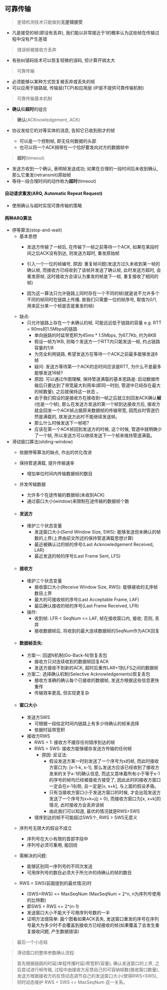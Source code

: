 ## 可靠传输

> 差错检测技术只能做到**无差错接受**
- 凡是接受的帧(即没有丢弃), 我们能以非常接近于1的概率认为这些帧在传输过程中没有产生差错
> 错误帧被接收方丢弃
- 有些纠错码技术可以恢复轻微的误码, 但计算开销太大
> 可靠传输
- 必须能够以某种方式恢复被丢弃或丢失的帧
- 可以应用于链路层, 传输层(TCP)和应用层 (IP层不提供可靠传输机制)

> 可靠传输基本机制
- **确认**和**超时**的组合
> **确认**(ACKnowledgement, ACK)
- 协议发给它的对等实体的消息, 告知它已收到刚才的帧

  - 可以是一个控制帧, 即无任何数据的头部
  - 也可以将一个ACK捎带在一个恰好要发向对方的数据帧中
> **超时**(timeout)
- 发送方收到一个确认, 表明帧发送成功; 如果在合理的一段时间后未收到确认, 那么它重发(retransmit)原始帧
- 等待一段合理时间的动作称为**超时**(timeout)

#### 自动请求重发(ARQ, Automatic Repeat Request)
- 使用确认与超时实现可靠传输的策略

#### 两种ARQ算法
- 停等算法(stop-and-wait)
    - 基本思想
        - 发送方传输了一帧后, 在传输下一帧之前等待一个ACK, 如果在某段时间之后ACK没有到达, 则发送方超时, 重发原始帧

        - 引入一个一位的帧编号, 原因: 重复帧问题(发送方过久未收到某一帧的确认帧, 而接收方已经收到了该帧并发送了确认帧, 此时发送方超时, 会重发原帧, 这时接收方会误认为重发的帧是下一帧, 重复接收了相同的帧)

        - 因为这一算法只允许链路上同时存在一个不同的帧(就是说不允许多个不同的帧同时在链路上传播, 故我们只需要一位的帧序号, 取值为0/1, 用来区分某一个帧是否是重发的帧)
    - 缺点:
        - 只允许链路上存在一个未确认的帧, 可能远远低于链路的容量
        e.g. RTT = 90ms的1.5Mbps的链路
            - 单向链路的时延带宽积为45ms * 1.5Mbps, 为67.7Kb, 约为8KB
            - 假设一帧为1KB, 则每个发送方一个RTT内只能发送一帧, 约占链路容量的1/8
            - 为完全利用链路, 希望发送方在等待一个ACK之前最多能够发送8帧
            - 疑问: 发送方等待第一个ACK的总时间应该是RTT, 为什么不是最多能够发送16帧?
            - 原因: 可以通过作图理解, 保持管道满载的基本思路是: 启动数据传输后只要达到了带宽最大利用率(即同一时刻, 管道中已经存在最大的帧数量), 之后就保持这一状态 。
            - 由于我们假设的是接收方在接收到一帧之后就立刻回发ACK确认**帧**(也是一个帧), 那么在发送方发送的第一个帧到达接收方后, 接收方就会回发一个ACK帧占据原来数据帧的传输带宽, 因而此时管道仍然是满载的, 故发送方此时不能继续发送帧。
            - 那么什么时候发送下一帧呢?
            - 应该在第一个ACK帧回到发送方的时候, 这个时候, 管道中就明确少了一个帧, 所以发送方可以继续发送下一个帧来维持管道满载。                
- 滑动窗口算法(sliding-window)
    - 依据停等算法的缺点, 作出的优化改进
    - 保持管道满载, 提升传输速率
        - 增加单位时间内传输数据帧的数目
    - 并发传输数据
        - 允许多个在途传输的数据帧(未收到ACK)
        - 通过窗口大小(window)来限制在途传输的数据帧个数
    
    - #### 发送方
        - 维护三个状态变量
            - 发送窗口大小(Send Window Size, SWS): 能够发送但未确认的帧数的上界(上界由前文所述的保持管道满载思想计算)
            - 最近被确认过的帧的序号(Last Acknowledgement Received, LAR)
            - 最近发送的帧的序号(Last Frame Sent, LFS)
    - #### 接收方
        - 维护三个状态变量
            - 接收窗口大小(Receive Window Size, RWS): 能够接收的无序帧数目上界
            - 最大的可接收帧的序号(Last Acceptable Frame, LAF)
            - 最后确认接收的帧的序号(Last Frame Received, LFR)
        - 操作:
            - 收到帧: LFR < SeqNum <= LAF, 帧在接收窗口内, 接收; 否则, 丢弃
            - 接收数据帧后, 将收到的最大连续数据帧的SeqNum作为ACK回复
    - #### 数据帧丢失:
        - 方案一: 回退N机制(Go-Back-N)恢复丢包
            - 接收方只对连续收到的数据帧回复ACK
            - 发送方接收不到新的ACK, 超时后重传LAR+1到LFS之间的数据帧
        - 方案二: 选择确认机制(Selective Acknowledgements)恢复丢包
            - 接收方准确的确认每个已接收的数据帧, 发送方根据这些信息更快重传
            - 传输效率更高, 但实现更复杂
    - #### 窗口大小
        - 发送方SWS
            - 可根据一段给定时间内链路上有多少待确认的帧来选择
            - 依据时延带宽积
        - 接收方RWS
            - RWS = 1: 接收方不缓存任何错序到达的帧
            - RWS = SWS: 接收方能够缓存发送方传输的任何帧
                - 原因: 反证法:
                    - 假设发送方某一时刻发送了一个序号为x的帧, 而此时接收方窗口为: [x-1-k, x-1], 那么发送方应该已经收到了接收方发来的关于x-1的确认信息, 而这又意味着所有小于等于x-1的序号的帧均已经被接收方接受了, 因此此时的接收方窗口一定会在x-1右侧, 且一定是[x, x+k], 与上面的假设矛盾。
                    - 只有当接收方窗口小于发送方窗口的时候, 才会出现发送方发送了一个序号为x+k+j(j > 0), 而接收方窗口为[x, x+k]的情况, 此时接收方会丢弃该帧
                    - 由此我们可以知道, 最优的情况就是RWS=SWS
            - 错序到达的帧不可能超过SWS个, RWS > SWS无意义

    - 序列号无限大的假设不成立
        - 序列号在大小有限的首部字段中
        - 序列号必须可重用, 能回绕
    - 需解决的问题:
        - 能够区别同一序列号的不同次发送
        - 可用序列号的数目必须大于所允许的待确认的帧的数目
    - RWS = SWS(前面提到的最优情况)时
        - (SWS+RWS) <= MaxSeqNum (MaxSeqNum = 2^n, n为序列号使用的比特数)
        - 即SWS = RWS <= 2^(n-1)
        - 发送窗口大小不能大于可用序列号数的一半
        - 证明方法很简单: 画个图看如果ACK丢失, 发送窗口重发的序号在序列号最大为多少时不会覆盖到接收方已经接收的帧(如果覆盖了会发生重复接收问题, 产生数据错误)
    
> 最后一个小总结

> 滑动窗口的整体参数确认流程:

> 首先根据链路的时延(单程传播时延)带宽积(容量), 确认发送窗口的上界, 之后尝试进行帧传输, 过程中由接收方反馈自己的可容纳帧数(接收窗口数量), 发送方根据接收方的反馈动态调节自己的发送窗口大小(使得RWS=SWS), 同时动态维护 RWS + SWS <= MaxSeqNum 这一关系。
